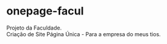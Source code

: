 # onepage-facul
Projeto da Faculdade. <br>
Criação de Site Página Única - Para a empresa do meus tios.
